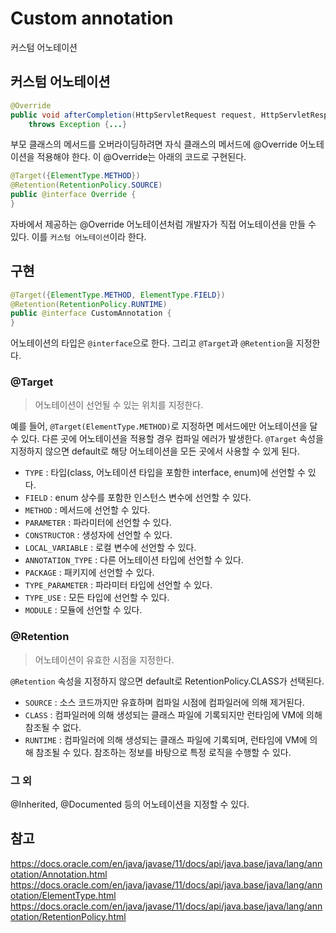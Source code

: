 # Custom annotation
커스텀 어노테이션

## 커스텀 어노테이션
```java
@Override
public void afterCompletion(HttpServletRequest request, HttpServletResponse response, Object handler, Exception ex) 
	throws Exception {...}
```

부모 클래스의 메서드를 오버라이딩하려면 자식 클래스의 메서드에 @Override 어노테이션을 적용해야 한다. 이 @Override는 아래의 코드로 구현된다.

```java
@Target({ElementType.METHOD})
@Retention(RetentionPolicy.SOURCE)
public @interface Override {
}
```

자바에서 제공하는 @Override 어노테이션처럼 개발자가 직접 어노테이션을 만들 수 있다. 이를 ```커스텀 어노테이션```이라 한다.

## 구현
```java
@Target({ElementType.METHOD, ElementType.FIELD})
@Retention(RetentionPolicy.RUNTIME)
public @interface CustomAnnotation {
}
```

어노테이션의 타입은 ```@interface```으로 한다. 그리고 ```@Target```과 ```@Retention```을 지정한다.

### @Target
> 어노테이션이 선언될 수 있는 위치를 지정한다.  

예를 들어, ```@Target(ElementType.METHOD)```로 지정하면 메서드에만 어노테이션을 달 수 있다. 다른 곳에 어노테이션을 적용할 경우 컴파일 에러가 발생한다. ```@Target``` 속성을 지정하지 않으면 default로 해당 어노테이션을 모든 곳에서 사용할 수 있게 된다.  

- ```TYPE``` : 타입(class, 어노테이션 타입을 포함한 interface, enum)에 선언할 수 있다.
- ```FIELD``` : enum 상수를 포함한 인스턴스 변수에 선언할 수 있다.
- ```METHOD``` : 메서드에 선언할 수 있다.
- ```PARAMETER``` : 파라미터에 선언할 수 있다.
- ```CONSTRUCTOR``` : 생성자에 선언할 수 있다.
- ```LOCAL_VARIABLE``` : 로컬 변수에 선언할 수 있다.
- ```ANNOTATION_TYPE``` : 다른 어노테이션 타입에 선언할 수 있다.
- ```PACKAGE``` : 패키지에 선언할 수 있다.
- ```TYPE_PARAMETER``` : 파라미터 타입에 선언할 수 있다.
- ```TYPE_USE``` : 모든 타입에 선언할 수 있다.
- ```MODULE``` : 모듈에 선언할 수 있다.

### @Retention
> 어노테이션이 유효한 시점을 지정한다.  

```@Retention``` 속성을 지정하지 않으면 default로 RetentionPolicy.CLASS가 선택된다.  

- ```SOURCE``` : 소스 코드까지만 유효하며 컴파일 시점에 컴파일러에 의해 제거된다.
- ```CLASS``` : 컴파일러에 의해 생성되는 클래스 파일에 기록되지만 런타임에 VM에 의해 참조될 수 없다.
- ```RUNTIME``` : 컴파일러에 의해 생성되는 클래스 파일에 기록되며, 런타임에 VM에 의해 참조될 수 있다. 참조하는 정보를 바탕으로 특정 로직을 수행할 수 있다.

### 그 외
@Inherited, @Documented 등의 어노테이션을 지정할 수 있다.

## 참고
https://docs.oracle.com/en/java/javase/11/docs/api/java.base/java/lang/annotation/Annotation.html  
https://docs.oracle.com/en/java/javase/11/docs/api/java.base/java/lang/annotation/ElementType.html  
https://docs.oracle.com/en/java/javase/11/docs/api/java.base/java/lang/annotation/RetentionPolicy.html   
